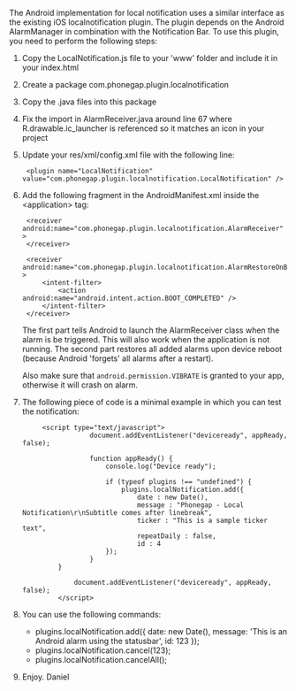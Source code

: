 The Android implementation for local notification uses a similar interface as the existing iOS localnotification plugin. The plugin depends on the Android AlarmManager in combination with the Notification Bar.
To use this plugin, you need to perform the following steps:

1. Copy the LocalNotification.js file to your 'www' folder and include it in your index.html
2. Create a package com.phonegap.plugin.localnotification
3. Copy the .java files into this package
4. Fix the import in AlarmReceiver.java around line 67 where R.drawable.ic_launcher is referenced so it matches an icon in your project
5. Update your res/xml/config.xml file with the following line:

        <plugin name="LocalNotification" value="com.phonegap.plugin.localnotification.LocalNotification" />

6. Add the following fragment in the AndroidManifest.xml inside the &lt;application&gt; tag:

        <receiver android:name="com.phonegap.plugin.localnotification.AlarmReceiver" >
        </receiver>
		
        <receiver android:name="com.phonegap.plugin.localnotification.AlarmRestoreOnBoot" >
            <intent-filter>
                <action android:name="android.intent.action.BOOT_COMPLETED" />
            </intent-filter>
        </receiver>
    
    The first part tells Android to launch the AlarmReceiver class when the alarm is be triggered. This will also work when the application is not running.
	The second part restores all added alarms upon device reboot (because Android 'forgets' all alarms after a restart).

    Also make sure that `android.permission.VIBRATE` is granted to your app, otherwise it will crash on alarm.
	
7. The following piece of code is a minimal example in which you can test the notification:

        	<script type="text/javascript">
                        document.addEventListener("deviceready", appReady, false);
			
                        function appReady() {
                        	console.log("Device ready");
				
                        	if (typeof plugins !== "undefined") {
                        		plugins.localNotification.add({
                        			date : new Date(),
                        			message : "Phonegap - Local Notification\r\nSubtitle comes after linebreak",
                        			ticker : "This is a sample ticker text",
                        			repeatDaily : false,
                        			id : 4
                			});
                		}
        		}
			
                	document.addEventListener("deviceready", appReady, false);
                </script>
		
8. You can use the following commands:

	- plugins.localNotification.add({ date: new Date(), message: 'This is an Android alarm using the statusbar', id: 123 });
	- plugins.localNotification.cancel(123); 
	- plugins.localNotification.cancelAll();
		
9. Enjoy. Daniel
